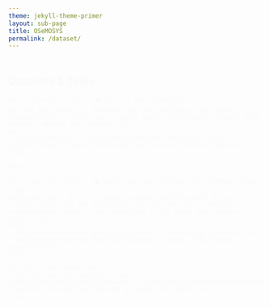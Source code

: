 ```yaml
---
theme: jekyll-theme-primer
layout: sub-page
title: OSeMOSYS
permalink: /dataset/
---
```

<section class="bg-gray-light container-lg p-responsive py-4 py-md-6 my-lg-6 fade-in-center">
  <div class="text-center">
    <h1 class="alt-h1 mb-4">Datasets & Tools</h1>
  </div>

  <div class="col-lg-10 mx-auto text-left">

    <h2 class="alt-h2 mt-5">🌍 Starter Data Kits</h2>
    <p>Take your skills to the next level by modelling a zero-order representation of your country using specially designed national data packages adapted for OSeMOSYS.</p>
    <p>
      <a href="https://climatecompatiblegrowth.com/starter-kits/" target="_blank" class="btn btn-outline">Explore Starter Kits</a>
    </p>

    <hr>

    <h2 class="alt-h2 mt-5">🖥️ Modelling User Interface for OSeMOSYS (MUIO)</h2>
    <p>Enhance your skills in energy systems modelling with our user-friendly interface and additional learning materials, enabling comprehensive national-level modelling of the power and transport sectors.</p>
    <ul>
      <li><strong>Download Interface</strong> – <em>Coming soon</em></li>
      <li><strong>Teaching Material (Zenodo)</strong> – <em>Coming soon</em></li>
    </ul>

    <p class="text-center mt-5">
      <a href="mailto:ccg@lboro.ac.uk?subject=Dataset%20Inquiry&body=Hello,%20I%20would%20like%20to%20know%20more%20about%20available%20datasets%20for%20OSeMOSYS..." class="btn btn-outline">Contact us about data tools</a>
    </p>

  </div>
</section>

<style>
.fade-in-center {
  opacity: 0;
  transform: translateY(20px);
  animation: fadeInUp 1s ease forwards;
}
@keyframes fadeInUp {
  to {
    opacity: 1;
    transform: translateY(0);
  }
}
</style>

